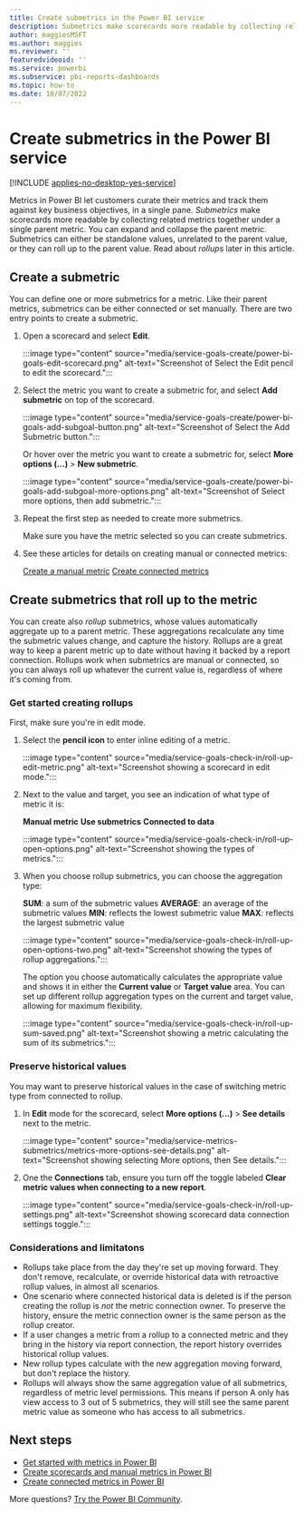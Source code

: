 ```yaml
---
title: Create submetrics in the Power BI service
description: Submetrics make scorecards more readable by collecting related metrics together under a single parent metric.
author: maggiesMSFT
ms.author: maggies
ms.reviewer: ''
featuredvideoid: ''
ms.service: powerbi
ms.subservice: pbi-reports-dashboards
ms.topic: how-to
ms.date: 10/07/2022
---
```


# Create submetrics in the Power BI service

[!INCLUDE [applies-no-desktop-yes-service](../includes/applies-no-desktop-yes-service.md)]

Metrics in Power BI let customers curate their metrics and track them against key business objectives, in a single pane. *Submetrics* make scorecards more readable by collecting related metrics together under a single parent metric. You can expand and collapse the parent metric. Submetrics can either be standalone values, unrelated to the parent value, or they can roll up to the parent value. Read about *rollups* later in this article.

## Create a submetric 

You can define one or more submetrics for a metric. Like their parent metrics, submetrics can be either connected or set manually. There are two entry points to create a submetric.

1. Open a scorecard and select **Edit**.

   :::image type="content" source="media/service-goals-create/power-bi-goals-edit-scorecard.png" alt-text="Screenshot of Select the Edit pencil to edit the scorecard.":::

1. Select the metric you want to create a submetric for, and select **Add submetric** on top of the scorecard.

    :::image type="content" source="media/service-goals-create/power-bi-goals-add-subgoal-button.png" alt-text="Screenshot of Select the Add Submetric button.":::

    Or hover over the metric you want to create a submetric for, select **More options (...)** > **New submetric**.  

    :::image type="content" source="media/service-goals-create/power-bi-goals-add-subgoal-more-options.png" alt-text="Screenshot of Select more options, then add submetric.":::

1. Repeat the first step as needed to create more submetrics.

    Make sure you have the metric selected so you can create submetrics.

1. See these articles for details on creating manual or connected metrics:

    [Create a manual metric](service-goals-create.md#step-2-create-a-manual-metric) 
    [Create connected metrics](service-goals-create-connected.md)

## Create submetrics that roll up to the metric

You can create also *rollup* submetrics, whose values automatically aggregate up to a parent metric. These aggregations recalculate any time the submetric values change, and capture the history. Rollups are a great way to keep a parent metric up to date without having it backed by a report connection. Rollups work when submetrics are manual or connected, so you can always roll up whatever the current value is, regardless of where it's coming from.

### Get started creating rollups

First, make sure you're in edit mode.  

1. Select the **pencil icon** to enter inline editing of a metric.  

    :::image type="content" source="media/service-goals-check-in/roll-up-edit-metric.png" alt-text="Screenshot showing a scorecard in edit mode.":::

1. Next to the value and target, you see an indication of what type of metric it is:

    **Manual metric**
    **Use submetrics**
    **Connected to data**

    :::image type="content" source="media/service-goals-check-in/roll-up-open-options.png" alt-text="Screenshot showing the types of metrics.":::

1. When you choose rollup submetrics, you can choose the aggregation type:

    **SUM**: a sum of the submetric values
    **AVERAGE**: an average of the submetric values
    **MIN**: reflects the lowest submetric value
    **MAX**: reflects the largest submetric value

    :::image type="content" source="media/service-goals-check-in/roll-up-open-options-two.png" alt-text="Screenshot showing the types of rollup aggregations.":::

    The option you choose automatically calculates the appropriate value and shows it in either the **Current value** or **Target value** area. You can set up different rollup aggregation types on the current and target value, allowing for maximum flexibility.

    :::image type="content" source="media/service-goals-check-in/roll-up-sum-saved.png" alt-text="Screenshot showing a metric calculating the sum of its submetrics.":::

### Preserve historical values

You may want to preserve historical values in the case of switching metric type from connected to rollup.

1. In **Edit** mode for the scorecard, select **More options (...)** > **See details** next to the metric.

    :::image type="content" source="media/service-metrics-submetrics/metrics-more-options-see-details.png" alt-text="Screenshot showing selecting More options, then See details.":::

2. One the **Connections** tab, ensure you turn off the toggle labeled **Clear metric values when connecting to a new report**.

    :::image type="content" source="media/service-goals-check-in/roll-up-settings.png" alt-text="Screenshot showing scorecard data connection settings toggle.":::

### Considerations and limitatons

- Rollups take place from the day they're set up moving forward. They don't remove, recalculate, or override historical data with retroactive rollup values, in almost all scenarios.
- One scenario where connected historical data is deleted is if the person creating the rollup is *not* the metric connection owner. To preserve the history, ensure the metric connection owner is the same person as the rollup creator.
- If a user changes a metric from a rollup to a connected metric and they bring in the history via report connection, the report history overrides historical rollup values.
- New rollup types calculate with the new aggregation moving forward, but don't replace the history.
- Rollups will always show the same aggregation value of all submetrics, regardless of metric level permissions.  This means if person A only has view access to 3 out of 5 submetrics, they will still see the same parent metric value as someone who has access to all submetrics.  

## Next steps

- [Get started with metrics in Power BI](service-goals-introduction.md)
- [Create scorecards and manual metrics in Power BI](service-goals-create.md)
- [Create connected metrics in Power BI](service-goals-create-connected.md)

More questions? [Try the Power BI Community](https://community.powerbi.com/).
